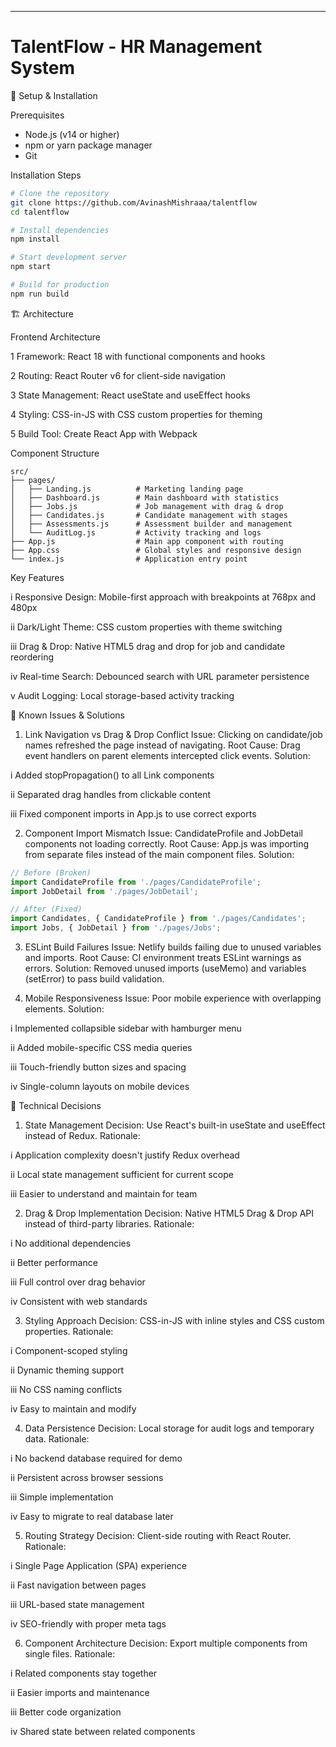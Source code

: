 ---

# TalentFlow - HR Management System

🚀 Setup & Installation

Prerequisites

* Node.js (v14 or higher)
* npm or yarn package manager
* Git

Installation Steps

```bash
# Clone the repository
git clone https://github.com/AvinashMishraaa/talentflow
cd talentflow

# Install dependencies
npm install

# Start development server
npm start

# Build for production
npm run build
```

🏗️ Architecture

Frontend Architecture

1 Framework: React 18 with functional components and hooks

2 Routing: React Router v6 for client-side navigation

3 State Management: React useState and useEffect hooks

4 Styling: CSS-in-JS with CSS custom properties for theming

5 Build Tool: Create React App with Webpack

Component Structure

```
src/
├── pages/
│   ├── Landing.js          # Marketing landing page
│   ├── Dashboard.js        # Main dashboard with statistics
│   ├── Jobs.js             # Job management with drag & drop
│   ├── Candidates.js       # Candidate management with stages
│   ├── Assessments.js      # Assessment builder and management
│   └── AuditLog.js         # Activity tracking and logs
├── App.js                  # Main app component with routing
├── App.css                 # Global styles and responsive design
└── index.js                # Application entry point
```

Key Features

i   Responsive Design: Mobile-first approach with breakpoints at 768px and 480px

ii  Dark/Light Theme: CSS custom properties with theme switching

iii Drag & Drop: Native HTML5 drag and drop for job and candidate reordering

iv  Real-time Search: Debounced search with URL parameter persistence

v   Audit Logging: Local storage-based activity tracking

🐛 Known Issues & Solutions

1. Link Navigation vs Drag & Drop Conflict
   Issue: Clicking on candidate/job names refreshed the page instead of navigating.
   Root Cause: Drag event handlers on parent elements intercepted click events.
   Solution:

i   Added stopPropagation() to all Link components

ii  Separated drag handles from clickable content

iii Fixed component imports in App.js to use correct exports

2. Component Import Mismatch
   Issue: CandidateProfile and JobDetail components not loading correctly.
   Root Cause: App.js was importing from separate files instead of the main component files.
   Solution:

```javascript
// Before (Broken)
import CandidateProfile from './pages/CandidateProfile';
import JobDetail from './pages/JobDetail';

// After (Fixed)
import Candidates, { CandidateProfile } from './pages/Candidates';
import Jobs, { JobDetail } from './pages/Jobs';
```

3. ESLint Build Failures
   Issue: Netlify builds failing due to unused variables and imports.
   Root Cause: CI environment treats ESLint warnings as errors.
   Solution: Removed unused imports (useMemo) and variables (setError) to pass build validation.

4. Mobile Responsiveness
   Issue: Poor mobile experience with overlapping elements.
   Solution:

i   Implemented collapsible sidebar with hamburger menu

ii  Added mobile-specific CSS media queries

iii Touch-friendly button sizes and spacing

iv  Single-column layouts on mobile devices

🔧 Technical Decisions

1. State Management
   Decision: Use React's built-in useState and useEffect instead of Redux.
   Rationale:

i   Application complexity doesn't justify Redux overhead

ii  Local state management sufficient for current scope

iii Easier to understand and maintain for team

2. Drag & Drop Implementation
   Decision: Native HTML5 Drag & Drop API instead of third-party libraries.
   Rationale:

i   No additional dependencies

ii  Better performance

iii Full control over drag behavior

iv  Consistent with web standards

3. Styling Approach
   Decision: CSS-in-JS with inline styles and CSS custom properties.
   Rationale:

i   Component-scoped styling

ii  Dynamic theming support

iii No CSS naming conflicts

iv  Easy to maintain and modify

4. Data Persistence
   Decision: Local storage for audit logs and temporary data.
   Rationale:

i   No backend database required for demo

ii  Persistent across browser sessions

iii Simple implementation

iv  Easy to migrate to real database later

5. Routing Strategy
   Decision: Client-side routing with React Router.
   Rationale:

i   Single Page Application (SPA) experience

ii  Fast navigation between pages

iii URL-based state management

iv  SEO-friendly with proper meta tags

6. Component Architecture
   Decision: Export multiple components from single files.
   Rationale:

i   Related components stay together

ii  Easier imports and maintenance

iii Better code organization

iv  Shared state between related components

